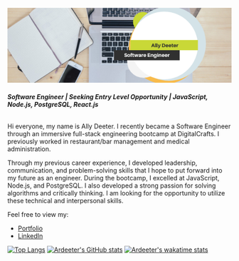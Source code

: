 [![Header](https://github.com/Ardeeter/Ardeeter/blob/main/AllyDeeter.png "Header")](https://allydeeter.netlify.app/)

###### **Software Engineer | Seeking Entry Level Opportunity | JavaScript, Node.js, PostgreSQL, React.js**

Hi everyone, my name is Ally Deeter. I recently became a Software Engineer through an immersive full-stack engineering bootcamp at DigitalCrafts. I previously worked in restaurant/bar management and medical administration.

Through my previous career experience, I developed leadership, communication, and problem-solving skills that I hope to put forward into my future as an engineer. During the bootcamp, I excelled at JavaScript, Node.js, and PostgreSQL. I also developed a strong passion for solving algorithms and critically thinking. I am looking for the opportunity to utilize these technical and interpersonal skills.

Feel free to view my:
- [Portfolio](https://allydeeter.netlify.app/)
- [LinkedIn](http://www.linkedin.com/in/ally-deeter)

[![Top Langs](https://github-readme-stats.vercel.app/api/top-langs/?username=Ardeeter&show_icons=true&theme=radical)](https://github.com/Ardeeter/github-readme-stats) 
[![Ardeeter's GitHub stats](https://github-readme-stats.vercel.app/api?username=Ardeeter&show_icons=true&theme=radical)](https://github.com/Ardeeter/github-readme-stats)
[![Ardeeter's wakatime stats](https://github-readme-stats.vercel.app/api/wakatime?username=Ardeeter&show_icons=true&theme=radical)](https://github.com/anuraghazra/github-readme-stats)
<!--
**Ardeeter/Ardeeter** is a ✨ _special_ ✨ repository because its `README.md` (this file) appears on your GitHub profile.

Here are some ideas to get you started:

- 🔭 I’m currently working on ...
- 🌱 I’m currently learning ...
- 👯 I’m looking to collaborate on ...
- 🤔 I’m looking for help with ...
- 💬 Ask me about ...
- 📫 How to reach me: ...
- 😄 Pronouns: ...
- ⚡ Fun fact: ...
-->
